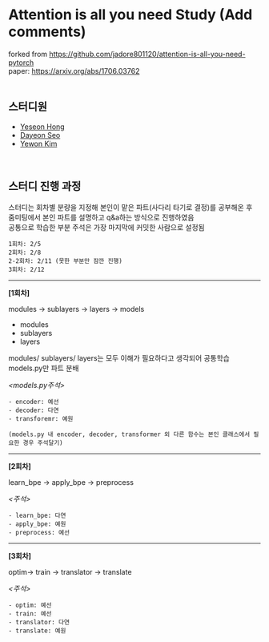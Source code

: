 # Attention is all you need Study (Add comments)
forked from https://github.com/jadore801120/attention-is-all-you-need-pytorch  
paper: https://arxiv.org/abs/1706.03762
<br/><br/>

## 스터디원
- [Yeseon Hong](https://github.com/nassunii)
- [Dayeon Seo](https://github.com/dayeon-seo)
- [Yewon Kim](https://github.com/yewonkim01)

<br/>

## 스터디 진행 과정
스터디는 회차별 분량을 지정해 본인이 맡은 파트(사다리 타기로 결정)를 공부해온 후  
줌미팅에서 본인 파트를 설명하고 q&a하는 방식으로 진행하였음  
공통으로 학습한 부분 주석은 가장 마지막에 커밋한 사람으로 설정됨

```
1회차: 2/5  
2회차: 2/8  
2-2회차: 2/11 (못한 부분만 잠깐 진행)  
3회차: 2/12
```


---
**[1회차]**  

modules -> sublayers -> layers -> models
- modules
- sublayers
- layers

modules/ sublayers/ layers는 모두 이해가 필요하다고 생각되어 공통학습
models.py만 파트 분배
<br/>

*<models.py주석>*
```
- encoder: 예선
- decoder: 다연
- transforemr: 예원

(models.py 내 encoder, decoder, transformer 외 다른 함수는 본인 클래스에서 필요한 경우 주석달기)
```
---

**[2회차]**  

learn_bpe -> apply_bpe -> preprocess

*<주석>*
```
- learn_bpe: 다연
- apply_bpe: 예원
- preprocess: 예선
```
----

**[3회차]**  

optim-> train -> translator -> translate

*<주석>*
```
- optim: 예선
- train: 예선
- translator: 다연
- translate: 예원
```

  

